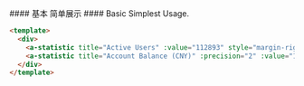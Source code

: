 <cn>
#### 基本
简单展示
</cn>

<us>
#### Basic
Simplest Usage.
</us>

```html
<template>
  <div>
    <a-statistic title="Active Users" :value="112893" style="margin-right: 50px" />
    <a-statistic title="Account Balance (CNY)" :precision="2" :value="112893" />
  </div>
</template>
```
